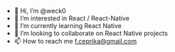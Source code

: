 - 👋 Hi, I’m @weck0
- 👀 I’m interested in React / React-Native
- 🌱 I’m currently learning React Native
- 💞️ I’m looking to collaborate on React Native projects
- 📫 How to reach me f.ceprika@gmail.com

<!---
weck0/weck0 is a ✨ special ✨ repository because its `README.md` (this file) appears on your GitHub profile.
You can click the Preview link to take a look at your changes.
--->
